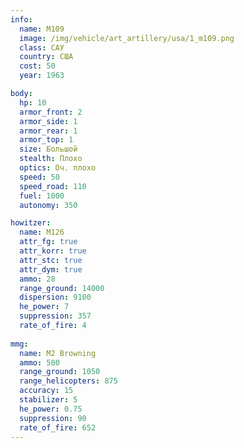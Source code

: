 ```yaml
---
info:
  name: M109
  image: /img/vehicle/art_artillery/usa/1_m109.png
  class: САУ
  country: США
  cost: 50
  year: 1963

body:
  hp: 10
  armor_front: 2
  armor_side: 1
  armor_rear: 1
  armor_top: 1
  size: Большой
  stealth: Плохо
  optics: Оч. плохо
  speed: 50
  speed_road: 110
  fuel: 1000
  autonomy: 350

howitzer:
  name: M126
  attr_fg: true
  attr_korr: true
  attr_stc: true
  attr_dym: true
  ammo: 28
  range_ground: 14000
  dispersion: 9100
  he_power: 7
  suppression: 357
  rate_of_fire: 4
  
mmg:
  name: M2 Browning
  ammo: 500
  range_ground: 1050
  range_helicopters: 875
  accuracy: 15
  stabilizer: 5
  he_power: 0.75
  suppression: 90
  rate_of_fire: 652
---
```

